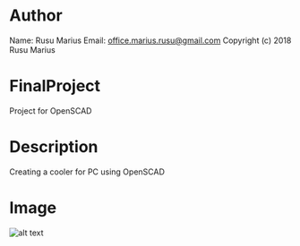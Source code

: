 # Author
Name: Rusu Marius
Email: office.marius.rusu@gmail.com
Copyright (c) 2018 Rusu Marius

# FinalProject
Project for OpenSCAD

# Description
Creating a cooler for PC using OpenSCAD

# Image
![alt text](https://github.com/mariusrusu80/OpenSCAD-projects/blob/master/Rusu%20Marius/fan-cooler.jpg "Printscreen")
